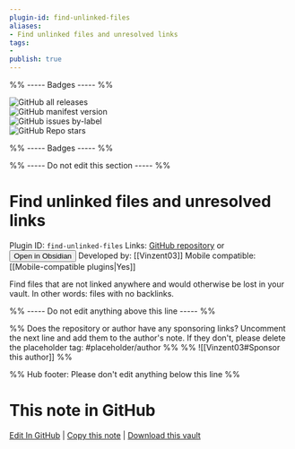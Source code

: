 ```yaml
---
plugin-id: find-unlinked-files
aliases:
- Find unlinked files and unresolved links
tags: 
- 
publish: true
---
```


%% ----- Badges ----- %%

![GitHub all releases](https://img.shields.io/github/downloads/Vinzent03/find-unlinked-files/total?color=573E7A&logo=github&style=for-the-badge)   
![GitHub manifest version](https://img.shields.io/github/manifest-json/v/Vinzent03/find-unlinked-files?color=573E7A&logo=github&style=for-the-badge)   
![GitHub issues by-label](https://img.shields.io/github/issues/Vinzent03/find-unlinked-files/help%20wanted?color=573E7A&logo=github&style=for-the-badge)   
![GitHub Repo stars](https://img.shields.io/github/stars/Vinzent03/find-unlinked-files?color=573E7A&logo=github&style=for-the-badge)

%% ----- Badges ----- %%

%% ----- Do not edit this section ----- %%

# Find unlinked files and unresolved links

Plugin ID: `find-unlinked-files`
Links: [GitHub repository](https://github.com/Vinzent03/find-unlinked-files) or [<button id=HH>Open in Obsidian</button>](obsidian://goto-plugin?id=find-unlinked-files)
Developed by: [[Vinzent03]]
Mobile compatible: [[Mobile-compatible plugins|Yes]]

Find files that are not linked anywhere and would otherwise be lost in your vault. In other words: files with no backlinks.

%% ----- Do not edit anything above this line ----- %% 

%% Does the repository or author have any sponsoring links? Uncomment the next line and add them to the author's note. If they don't, please delete the placeholder tag: #placeholder/author %%
%% ![[Vinzent03#Sponsor this author]] %%

%% Hub footer: Please don't edit anything below this line %%

# This note in GitHub

<span class="git-footer">[Edit In GitHub](https://github.dev/obsidian-community/obsidian-hub/blob/main/02%20-%20Community%20Expansions/02.05%20All%20Community%20Expansions/Plugins/find-unlinked-files.md "git-hub-edit-note") | [Copy this note](https://raw.githubusercontent.com/obsidian-community/obsidian-hub/main/02%20-%20Community%20Expansions/02.05%20All%20Community%20Expansions/Plugins/find-unlinked-files.md "git-hub-copy-note") | [Download this vault](https://github.com/obsidian-community/obsidian-hub/archive/refs/heads/main.zip "git-hub-download-vault") </span>